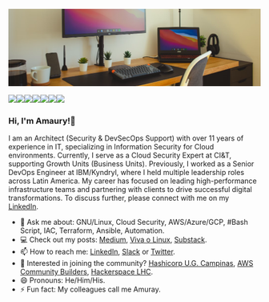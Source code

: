 ![git](https://github.com/amaurybsouza/amaurybsouza/blob/master/pix05.png)

<a href="https://amaurybsouza.github.io/portfolio/"><img src="https://img.shields.io/badge/website-000000?style=for-the-badge&logo=About.me&logoColor=white" /><a/><a 
href="https://twitter.com/amaurybsouza_"><img src="https://img.shields.io/badge/Twitter-1DA1F2?style=for-the-badge&logo=twitter&logoColor=white" /><a/><a
href="https://amaurybsouza.medium.com/"><img src="https://img.shields.io/badge/medium-%2312100E.svg?&style=for-the-badge&logo=medium&logoColor=white" /><a/><a
href="https://amauryborgessouza.substack.com/"><img src="https://img.shields.io/badge/Substack-%23006f5c.svg?style=for-the-badge&logo=substack&logoColor=FF6719" /><a/><a
href="https://www.linkedin.com/in/amaurybsouza/"><img src="https://img.shields.io/badge/LinkedIn-0077B5?style=for-the-badge&logo=linkedin&logoColor=white" /><a/><a href="https://amauryborgesouza@gmail.com"><img src="https://img.shields.io/badge/Gmail-D14836?style=for-the-badge&logo=gmail&logoColor=white" /><a/><a 
href="https://gitlab.com/amauryborgesouza"><img src="https://img.shields.io/badge/gitlab-%23181717.svg?style=for-the-badge&logo=gitlab&logoColor=white" /><a/>
  
### Hi, I'm Amaury!👏
I am an Architect (Security & DevSecOps Support) with over 11 years of experience in IT, specializing in Information Security for Cloud environments. Currently, I serve as a Cloud Security Expert at CI&T, supporting Growth Units (Business Units). Previously, I worked as a Senior DevOps Engineer at IBM/Kyndryl, where I held multiple leadership roles across Latin America. My career has focused on leading high-performance infrastructure teams and partnering with clients to drive successful digital transformations. To discuss further, please connect with me on my [LinkedIn](https://www.linkedin.com/in/amaurybsouza/).
- 💬 Ask me about: GNU/Linux, Cloud Security, AWS/Azure/GCP, #Bash Script, IAC, Terraform, Ansible, Automation.
- 💻 Check out my posts: [Medium](https://amaurybsouza.medium.com/), [Viva o Linux](https://vivaolinux.com.br/~amaurybsouza/scripts/), [Substack](https://amauryborgessouza.substack.com/).
- 📫 How to reach me: [LinkedIn](https://www.linkedin.com/in/amaurybsouza/), [Slack](https://slack.com/) or [Twitter](https://x.com/amaurybsouza_).
- 📆 Interested in joining the community? [Hashicorp U.G. Campinas](https://www.meetup.com/campinas-hashicorp-user-group/?eventOrigin=event_home_page), [AWS Community Builders](https://aws.amazon.com/developer/community/community-builders/), [Hackerspace LHC](https://lhc.net.br/w/index.php?title=P%C3%A1gina_principal).
- 😄 Pronouns: He/Him/His.
- ⚡ Fun fact: My colleagues call me Amuray.
